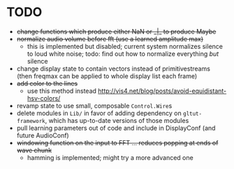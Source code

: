 # TODO

* ~~change functions which produce either NaN or \_|\_ to produce Maybe~~
* ~~normalize audio volume before fft (use a learned amplitude max)~~
  * this is implemented but disabled; current system normalizes silence to loud white noise; todo: find out how to normalize everything *but* silence
* change display state to contain vectors instead of primitivestreams (then freqmax can be applied to whole display list each frame)
* ~~add color to the lines~~
  * use this method instead http://vis4.net/blog/posts/avoid-equidistant-hsv-colors/
* revamp state to use small, composable `Control.Wire`s
* delete modules in `Lib/` in favor of adding dependency on `gltut-framework`, which has up-to-date versions of those modules
* pull learning parameters out of code and include in DisplayConf (and future AudioConf)
* ~~windowing function on the input to FFT ... reduces popping at ends of wave chunk~~
  * hamming is implemented; might try a more advanced one
